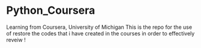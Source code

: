 # Python_Coursera
Learning from Coursera, University of Michigan
This is the repo for the use of restore the codes that i 
have created in the courses in order to effectively reveiw !
